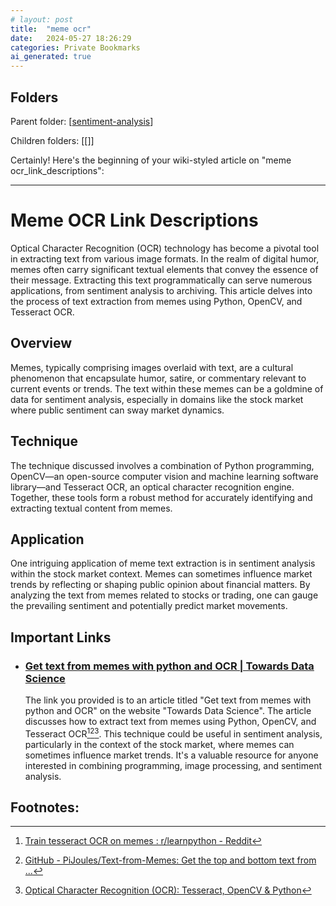 ```yaml
---
# layout: post
title:  "meme ocr"
date:   2024-05-27 18:26:29
categories: Private Bookmarks
ai_generated: true
---
```



## Folders
Parent folder: [[sentiment-analysis]]

Children folders: [[]]

Certainly! Here's the beginning of your wiki-styled article on "meme ocr_link_descriptions":

---

# Meme OCR Link Descriptions

Optical Character Recognition (OCR) technology has become a pivotal tool in extracting text from various image formats. In the realm of digital humor, memes often carry significant textual elements that convey the essence of their message. Extracting this text programmatically can serve numerous applications, from sentiment analysis to archiving. This article delves into the process of text extraction from memes using Python, OpenCV, and Tesseract OCR.

## Overview

Memes, typically comprising images overlaid with text, are a cultural phenomenon that encapsulate humor, satire, or commentary relevant to current events or trends. The text within these memes can be a goldmine of data for sentiment analysis, especially in domains like the stock market where public sentiment can sway market dynamics.

## Technique

The technique discussed involves a combination of Python programming, OpenCV—an open-source computer vision and machine learning software library—and Tesseract OCR, an optical character recognition engine. Together, these tools form a robust method for accurately identifying and extracting textual content from memes.

## Application

One intriguing application of meme text extraction is in sentiment analysis within the stock market context. Memes can sometimes influence market trends by reflecting or shaping public opinion about financial matters. By analyzing the text from memes related to stocks or trading, one can gauge the prevailing sentiment and potentially predict market movements.

## Important Links

- ### [Get text from memes with python and OCR | Towards Data Science](https://towardsdatascience.com/extract-text-from-memes-with-python-opencv-tesseract-ocr-63c2ccd72b69)

	The link you provided is to an article titled "Get text from memes with python and OCR" on the website "Towards Data Science". The article discusses how to extract text from memes using Python, OpenCV, and Tesseract OCR[^1-1][^1-2][^1-3]. This technique could be useful in sentiment analysis, particularly in the context of the stock market, where memes can sometimes influence market trends. It's a valuable resource for anyone interested in combining programming, image processing, and sentiment analysis.

	[^1-1]: [Train tesseract OCR on memes : r/learnpython - Reddit](https://www.reddit.com/r/learnpython/comments/w174cq/train_tesseract_ocr_on_memes/)

	[^1-2]: [GitHub - PiJoules/Text-from-Memes: Get the top and bottom text from ...](https://github.com/PiJoules/Text-from-Memes)

	[^1-3]: [Optical Character Recognition (OCR): Tesseract, OpenCV & Python](https://www.analyticsvidhya.com/blog/2021/06/optical-character-recognitionocr-with-tesseract-opencv-and-python/)

## Footnotes:


[//begin]: # "Autogenerated link references for markdown compatibility"
[sentiment-analysis]: sentiment-analysis.md "Sentiment analysis"
[//end]: # "Autogenerated link references"